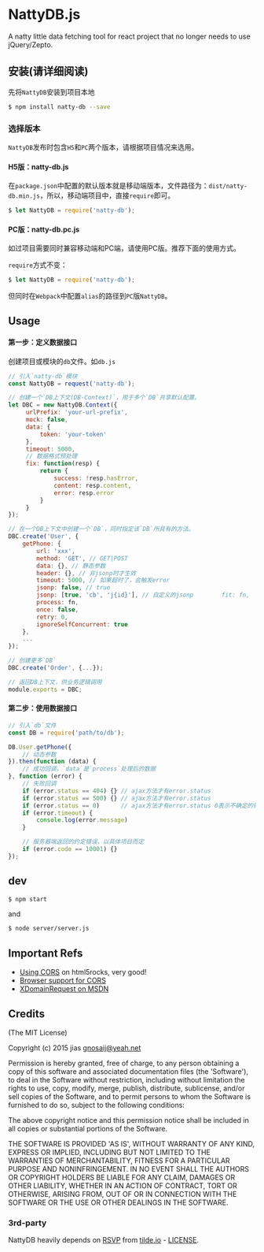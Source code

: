 # NattyDB.js
A natty little data fetching tool for react project that no longer needs to use jQuery/Zepto. 

## 安装(请详细阅读)

先将`NattyDB`安装到项目本地

```bash
$ npm install natty-db --save
```

### 选择版本

`NattyDB`发布时包含`H5`和`PC`两个版本，请根据项目情况来选用。

#### H5版：natty-db.js

在`package.json`中配置的默认版本就是移动端版本，文件路径为：`dist/natty-db.min.js`，所以，移动端项目中，直接`require`即可。

```js
$ let NattyDB = require('natty-db');
```

#### PC版：natty-db.pc.js

如过项目需要同时兼容移动端和PC端，请使用PC版。推荐下面的使用方式。

`require`方式不变：

```js
$ let NattyDB = require('natty-db');
```

但同时在`Webpack`中配置`alias`的路径到`PC`版`NattyDB`。





## Usage

#### 第一步：定义数据接口

创建项目或模块的`db`文件。如`db.js`

```js
// 引入`natty-db`模块
const NattyDB = request('natty-db');

// 创建一个`DB上下文(DB-Context)`，用于多个`DB`共享默认配置。
let DBC = new NattyDB.Context({
     urlPrefix: 'your-url-prefix',
     mock: false,
     data: {
         token: 'your-token'
     },
     timeout: 5000,
     // 数据格式预处理
     fix: function(resp) {
         return {
             success: !resp.hasError,
             content: resp.content,
             error: resp.error
         }
     } 
});

// 在一个DB上下文中创建一个`DB`，同时指定该`DB`所具有的方法。
DBC.create('User', {
    getPhone: {
        url: 'xxx',
        method: 'GET', // GET|POST
        data: {}, // 静态参数
        header: {}, // 非jsonp时才生效
        timeout: 5000, // 如果超时了，会触发error
        jsonp: false, // true
        jsonp: [true, 'cb', 'j{id}'], // 自定义的jsonp        fit: fn,
        process: fn, 
        once: false,
        retry: 0,
        ignoreSelfConcurrent: true
    },
    ...
});

// 创建更多`DB`
DBC.create('Order', {...});

// 返回DB上下文，供业务逻辑调用
module.exports = DBC;
```

#### 第二步：使用数据接口

```js
// 引入`db`文件
const DB = require('path/to/db');

DB.User.getPhone({
    // 动态参数
}).then(function (data) {
    // 成功回调，`data`是`process`处理后的数据
}, function (error) {
    // 失败回调
    if (error.status == 404) {} // ajax方法才有error.status
    if (error.status == 500) {} // ajax方法才有error.status
    if (error.status == 0)      // ajax方法才有error.status 0表示不确定的错误 可能是跨域时使用了非法Header
    if (error.timeout) {
        console.log(error.message)
    }

    // 服务器端返回的约定错误，以具体项目而定
    if (error.code == 10001) {}
});

```

## dev

```bash
$ npm start
```

and

```bash
$ node server/server.js
```

## Important Refs

* [Using CORS](http://www.html5rocks.com/en/tutorials/cors/) on html5rocks, very good!
* [Browser support for CORS](http://enable-cors.org/client.html)
* [XDomainRequest on MSDN](https://msdn.microsoft.com/en-us/library/cc288060(VS.85).aspx)

## Credits

(The MIT License)

Copyright (c) 2015 jias <gnosaij@yeah.net>

Permission is hereby granted, free of charge, to any person obtaining a copy of this software and associated documentation files (the 'Software'), to deal in the Software without restriction, including without limitation the rights to use, copy, modify, merge, publish, distribute, sublicense, and/or sell copies of the Software, and to permit persons to whom the Software is furnished to do so, subject to the following conditions:

The above copyright notice and this permission notice shall be included in all copies or substantial portions of the Software.

THE SOFTWARE IS PROVIDED 'AS IS', WITHOUT WARRANTY OF ANY KIND, EXPRESS OR IMPLIED, INCLUDING BUT NOT LIMITED TO THE WARRANTIES OF MERCHANTABILITY, FITNESS FOR A PARTICULAR PURPOSE AND NONINFRINGEMENT. IN NO EVENT SHALL THE AUTHORS OR COPYRIGHT HOLDERS BE LIABLE FOR ANY CLAIM, DAMAGES OR OTHER LIABILITY, WHETHER IN AN ACTION OF CONTRACT, TORT OR OTHERWISE, ARISING FROM, OUT OF OR IN CONNECTION WITH THE SOFTWARE OR THE USE OR OTHER DEALINGS IN THE SOFTWARE.

### 3rd-party

NattyDB heavily depends on [RSVP](https://github.com/tildeio/rsvp.js) from [tilde.io](http://www.tilde.io/) - [LICENSE](https://github.com/tildeio/rsvp.js/blob/master/LICENSE).
